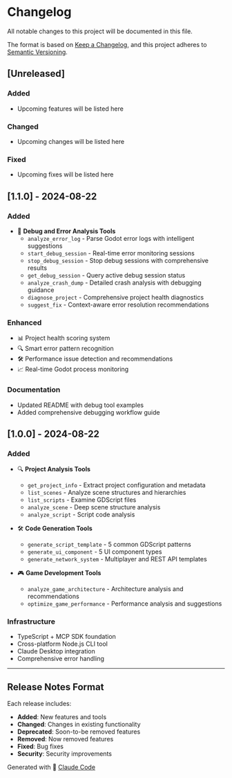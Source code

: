 # Changelog

All notable changes to this project will be documented in this file.

The format is based on [Keep a Changelog](https://keepachangelog.com/en/1.0.0/),
and this project adheres to [Semantic Versioning](https://semver.org/spec/v2.0.0.html).

## [Unreleased]

### Added
- Upcoming features will be listed here

### Changed
- Upcoming changes will be listed here

### Fixed
- Upcoming fixes will be listed here

## [1.1.0] - 2024-08-22

### Added
- 🐛 **Debug and Error Analysis Tools**
  - `analyze_error_log` - Parse Godot error logs with intelligent suggestions
  - `start_debug_session` - Real-time error monitoring sessions
  - `stop_debug_session` - Stop debug sessions with comprehensive results
  - `get_debug_session` - Query active debug session status
  - `analyze_crash_dump` - Detailed crash analysis with debugging guidance
  - `diagnose_project` - Comprehensive project health diagnostics
  - `suggest_fix` - Context-aware error resolution recommendations

### Enhanced
- 📊 Project health scoring system
- 🔍 Smart error pattern recognition
- 🛠️ Performance issue detection and recommendations
- 📈 Real-time Godot process monitoring

### Documentation
- Updated README with debug tool examples
- Added comprehensive debugging workflow guide

## [1.0.0] - 2024-08-22

### Added
- 🔍 **Project Analysis Tools**
  - `get_project_info` - Extract project configuration and metadata
  - `list_scenes` - Analyze scene structures and hierarchies
  - `list_scripts` - Examine GDScript files
  - `analyze_scene` - Deep scene structure analysis
  - `analyze_script` - Script code analysis

- 🛠️ **Code Generation Tools**
  - `generate_script_template` - 5 common GDScript patterns
  - `generate_ui_component` - 5 UI component types
  - `generate_network_system` - Multiplayer and REST API templates

- 🎮 **Game Development Tools**
  - `analyze_game_architecture` - Architecture analysis and recommendations
  - `optimize_game_performance` - Performance analysis and suggestions

### Infrastructure
- TypeScript + MCP SDK foundation
- Cross-platform Node.js CLI tool
- Claude Desktop integration
- Comprehensive error handling

---

## Release Notes Format

Each release includes:
- **Added**: New features and tools
- **Changed**: Changes in existing functionality
- **Deprecated**: Soon-to-be removed features
- **Removed**: Now removed features
- **Fixed**: Bug fixes
- **Security**: Security improvements

Generated with 🚀 [Claude Code](https://claude.ai/code)